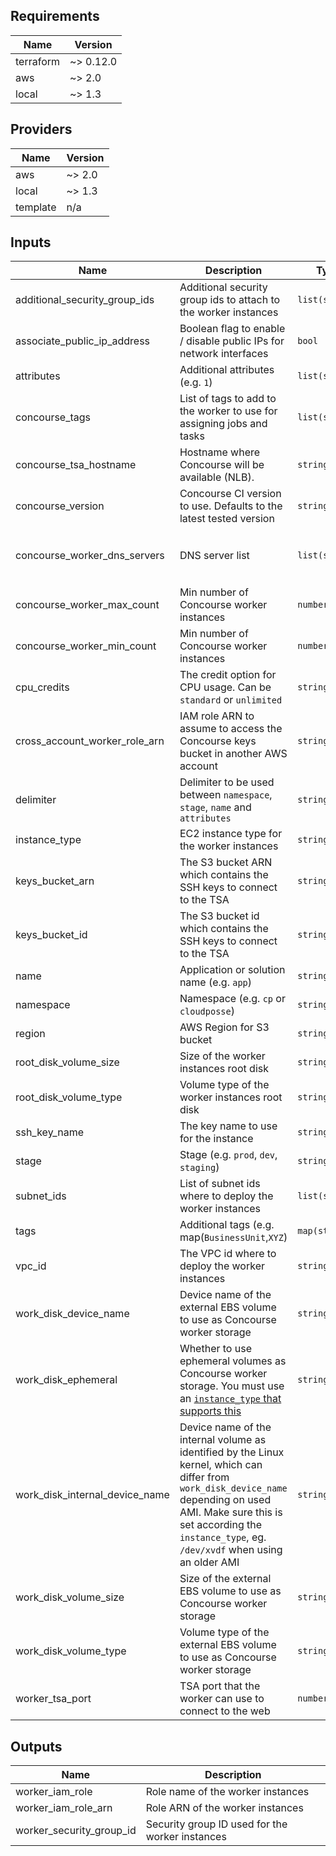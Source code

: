 <!-- markdownlint-disable -->
## Requirements

| Name | Version |
|------|---------|
| terraform | ~> 0.12.0 |
| aws | ~> 2.0 |
| local | ~> 1.3 |

## Providers

| Name | Version |
|------|---------|
| aws | ~> 2.0 |
| local | ~> 1.3 |
| template | n/a |

## Inputs

| Name | Description | Type | Default | Required |
|------|-------------|------|---------|:--------:|
| additional\_security\_group\_ids | Additional security group ids to attach to the worker instances | `list(string)` | `[]` | no |
| associate\_public\_ip\_address | Boolean flag to enable / disable public IPs for network interfaces | `bool` | `false` | no |
| attributes | Additional attributes (e.g. `1`) | `list(string)` | `[]` | no |
| concourse\_tags | List of tags to add to the worker to use for assigning jobs and tasks | `list(string)` | `[]` | no |
| concourse\_tsa\_hostname | Hostname where Concourse will be available (NLB). | `string` | n/a | yes |
| concourse\_version | Concourse CI version to use. Defaults to the latest tested version | `string` | `"5.8.0"` | no |
| concourse\_worker\_dns\_servers | DNS server list | `list(string)` | <pre>[<br>  "8.8.8.8",<br>  "8.8.4.4"<br>]</pre> | no |
| concourse\_worker\_max\_count | Min number of Concourse worker instances | `number` | `1` | no |
| concourse\_worker\_min\_count | Min number of Concourse worker instances | `number` | `1` | no |
| cpu\_credits | The credit option for CPU usage. Can be `standard` or `unlimited` | `string` | `"standard"` | no |
| cross\_account\_worker\_role\_arn | IAM role ARN to assume to access the Concourse keys bucket in another AWS account | `string` | `null` | no |
| delimiter | Delimiter to be used between `namespace`, `stage`, `name` and `attributes` | `string` | `"-"` | no |
| instance\_type | EC2 instance type for the worker instances | `string` | `"t3.medium"` | no |
| keys\_bucket\_arn | The S3 bucket ARN which contains the SSH keys to connect to the TSA | `string` | n/a | yes |
| keys\_bucket\_id | The S3 bucket id which contains the SSH keys to connect to the TSA | `string` | n/a | yes |
| name | Application or solution name (e.g. `app`) | `string` | `"concourse"` | no |
| namespace | Namespace (e.g. `cp` or `cloudposse`) | `string` | n/a | yes |
| region | AWS Region for S3 bucket | `string` | n/a | yes |
| root\_disk\_volume\_size | Size of the worker instances root disk | `string` | `"10"` | no |
| root\_disk\_volume\_type | Volume type of the worker instances root disk | `string` | `"gp2"` | no |
| ssh\_key\_name | The key name to use for the instance | `string` | `""` | no |
| stage | Stage (e.g. `prod`, `dev`, `staging`) | `string` | n/a | yes |
| subnet\_ids | List of subnet ids where to deploy the worker instances | `list(string)` | n/a | yes |
| tags | Additional tags (e.g. map(`BusinessUnit`,`XYZ`) | `map(string)` | `{}` | no |
| vpc\_id | The VPC id where to deploy the worker instances | `string` | n/a | yes |
| work\_disk\_device\_name | Device name of the external EBS volume to use as Concourse worker storage | `string` | `"/dev/sdf"` | no |
| work\_disk\_ephemeral | Whether to use ephemeral volumes as Concourse worker storage. You must use an [`instance_type` that supports this](https://docs.aws.amazon.com/AWSEC2/latest/UserGuide/InstanceStorage.html#InstanceStoreDeviceNames) | `string` | `false` | no |
| work\_disk\_internal\_device\_name | Device name of the internal volume as identified by the Linux kernel, which can differ from `work_disk_device_name` depending on used AMI. Make sure this is set according the `instance_type`, eg. `/dev/xvdf` when using an older AMI | `string` | `"/dev/nvme1n1"` | no |
| work\_disk\_volume\_size | Size of the external EBS volume to use as Concourse worker storage | `string` | `"100"` | no |
| work\_disk\_volume\_type | Volume type of the external EBS volume to use as Concourse worker storage | `string` | `"gp2"` | no |
| worker\_tsa\_port | TSA port that the worker can use to connect to the web | `number` | `2222` | no |

## Outputs

| Name | Description |
|------|-------------|
| worker\_iam\_role | Role name of the worker instances |
| worker\_iam\_role\_arn | Role ARN of the worker instances |
| worker\_security\_group\_id | Security group ID used for the worker instances |

<!-- markdownlint-restore -->
